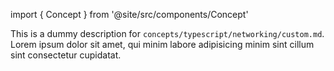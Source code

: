 import { Concept } from '@site/src/components/Concept'

<Concept
  title = "Custom Networking"
  kind  = "Advanced"
  block = {true}>
This is a dummy description for `concepts/typescript/networking/custom.md`.
Lorem ipsum dolor sit amet, qui minim labore adipisicing minim sint cillum sint consectetur cupidatat.  
</Concept>

